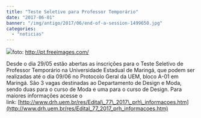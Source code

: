 ```yaml
---
title: "Teste Seletivo para Professor Temporário"
date: "2017-06-01"
banner: "/img/antigo/2017/06/end-of-a-session-1499650.jpg"
categories: 
  - "noticias"
---
```


![](/img/antigo/2017/06/end-of-a-session-1499650.jpg)foto: http://pt.freeimages.com/

Desde o dia 29/05 estão abertas as inscrições para o Teste Seletivo de Professor Temporário na Universidade Estadual de Maringá, que podem ser realizadas até o dia 09/06 no Protocolo Geral da UEM, bloco A-01 em Maringá. São 3 vagas destinadas ao Departamento de Design e Moda, sendo duas para o curso de Moda e uma para o curso de Design. Para maiores informações acesse o link: [http://www.drh.uem.br/res/Edital\_77\_2017\_prh\_informacoes.htm](http://www.drh.uem.br/res/Edital_77_2017_prh_informacoes.htm)
